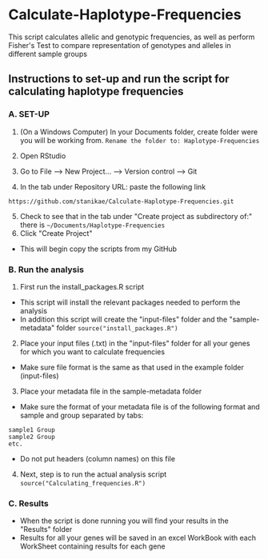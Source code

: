 # Calculate-Haplotype-Frequencies
This script calculates allelic and genotypic frequencies, as well as perform Fisher's Test to compare representation of genotypes and alleles in different sample groups

## Instructions to set-up and run the script for calculating haplotype frequencies

### A. SET-UP
1. (On a Windows Computer) In your Documents folder, create folder were you will be working from.
``
Rename the folder to: Haplotype-Frequencies
``		
2. Open RStudio

3. Go to File --> New Project... --> Version control --> Git

4. In the tab under Repository URL: paste the following link
````
https://github.com/stanikae/Calculate-Haplotype-Frequencies.git
````
5. Check to see that in the tab under "Create project as subdirectory of:" there is
``
~/Documents/Haplotype-Frequencies
``		
6. Click "Create Project"
* This will begin copy the scripts from my GitHub
	
### B. Run the analysis
1. First run the install_packages.R script
* This script will install the relevant packages needed to perform the analysis
* In addition this script will create the "input-files" folder and the "sample-metadata" folder
``
source("install_packages.R")
``		
2. Place your input files (.txt) in the "input-files" folder for all your genes for which you want to calculate frequencies
* Make sure file format is the same as that used in the example folder (input-files)

3. Place your metadata file in the sample-metadata folder
* Make sure the format of your metadata file is of the following format and sample and group separated by tabs:
````
sample1	Group
sample2	Group
etc.
````
* Do not put headers (column names) on this file

4. Next, step is to run the actual analysis script
``
source("Calculating_frequencies.R")
``		
### C. Results
* When the script is done running you will find your results in the "Results" folder
* Results for all your genes will be saved in an excel WorkBook with each WorkSheet containing results for each gene
